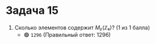 # Задача 15

1. Сколько элементов содержит *M₂*(ℤ₆)? (1 из 1 балла)
   * 🟢 `1296` (Правильный ответ: 1296)
